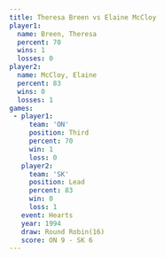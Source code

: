 ```yaml
---
title: Theresa Breen vs Elaine McCloy
player1:              
  name: Breen, Theresa
  percent: 70         
  wins: 1             
  losses: 0           
player2:              
  name: McCloy, Elaine
  percent: 83         
  wins: 0             
  losses: 1           
games:
 - player1:         
     team: 'ON'     
     position: Third
     percent: 70    
     win: 1         
     loss: 0        
   player2:        
     team: 'SK'    
     position: Lead
     percent: 83   
     win: 0        
     loss: 1       
   event: Hearts        
   year: 1994           
   draw: Round Robin(16)
   score: ON 9 - SK 6   
---
```

